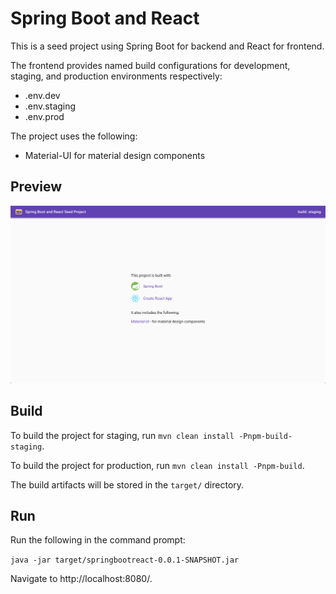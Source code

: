 # Spring Boot and React

This is a seed project using Spring Boot for backend and React for frontend.

The frontend provides named build configurations for development, staging,
and production environments respectively:

- .env.dev
- .env.staging
- .env.prod

The project uses the following:

- Material-UI for material design components

## Preview
![Spring Boot and React Preview](ui/src/images/preview.png)

## Build

To build the project for staging, run `mvn clean install -Pnpm-build-staging`.

To build the project for production, run `mvn clean install -Pnpm-build`.

The build artifacts will be stored in the `target/` directory.

## Run

Run the following in the command prompt:

`java -jar target/springbootreact-0.0.1-SNAPSHOT.jar`

Navigate to http://localhost:8080/.